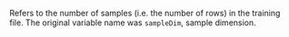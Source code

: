 Refers to the number of samples (i.e. the number of rows) in the training file. The original variable name was `sampleDim`, sample dimension.